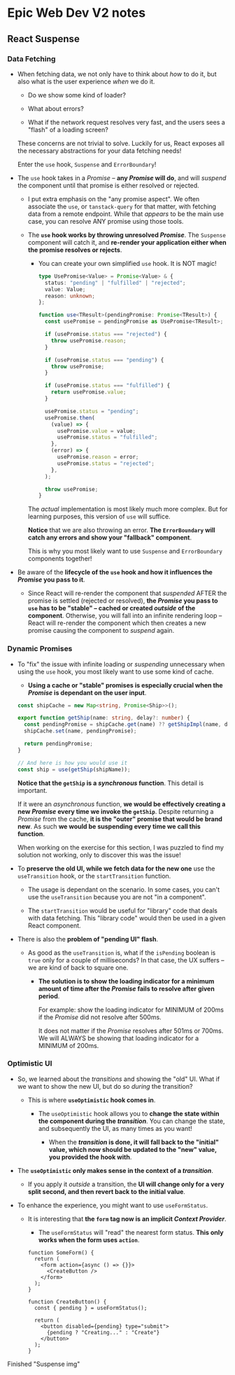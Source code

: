 # Epic Web Dev V2 notes

## React Suspense

### Data Fetching

- When fetching data, we not only have to think about _how_ to do it, but also what is the user experience _when_ we do it.

  - Do we show some kind of loader?

  - What about errors?

  - What if the network request resolves very fast, and the users sees a "flash" of a loading screen?

  These concerns are not trivial to solve. Luckily for us, React exposes all the necessary abstractions for your data fetching needs!

  Enter the `use` hook, `Suspense` and `ErrorBoundary`!

- The `use` hook takes in a _Promise_ – **any _Promise_ will do**, and will _suspend_ the component until that promise is either resolved or rejected.

  - I put extra emphasis on the "any promise aspect". We often associate the `use`, or `tanstack-query` for that matter, with fetching data from a remote endpoint. While that _appears_ to be the main use case, you can resolve ANY promise using those tools.

  - The **`use` hook works by throwing unresolved _Promise_**. The `Suspense` component will catch it, and **re-render your application either when the promise resolves or rejects**.

    - You can create your own simplified `use` hook. It is NOT magic!

      ```ts
      type UsePromise<Value> = Promise<Value> & {
        status: "pending" | "fulfilled" | "rejected";
        value: Value;
        reason: unknown;
      };

      function use<TResult>(pendingPromise: Promise<TResult>) {
        const usePromise = pendingPromise as UsePromise<TResult>;

        if (usePromise.status === "rejected") {
          throw usePromise.reason;
        }

        if (usePromise.status === "pending") {
          throw usePromise;
        }

        if (usePromise.status === "fulfilled") {
          return usePromise.value;
        }

        usePromise.status = "pending";
        usePromise.then(
          (value) => {
            usePromise.value = value;
            usePromise.status = "fulfilled";
          },
          (error) => {
            usePromise.reason = error;
            usePromise.status = "rejected";
          },
        );

        throw usePromise;
      }
      ```

    The _actual_ implementation is most likely much more complex. But for learning purposes, this version of `use` will suffice.

    **Notice** that we are also throwing an error. **The `ErrorBoundary` will catch any errors and show your "fallback" component**.

    This is why you most likely want to use `Suspense` and `ErrorBoundary` components together!

- Be aware of the **lifecycle of the `use` hook and how it influences the _Promise_ you pass to it**.

  - Since React will re-render the component that _suspended_ AFTER the promise is settled (rejected or resolved), **the _Promise_ you pass to `use` has to be "stable" – cached or created _outside_ of the component**. Otherwise, you will fall into an infinite rendering loop – React will re-render the component which then creates a new promise causing the component to _suspend_ again.

### Dynamic Promises

- To "fix" the issue with infinite loading or _suspending_ unnecessary when using the `use` hook, you most likely want to use some kind of cache.

  - **Using a cache or "stable" promises is especially crucial when the _Promise_ is dependant on the user input**.

  ```ts
  const shipCache = new Map<string, Promise<Ship>>();

  export function getShip(name: string, delay?: number) {
    const pendingPromise = shipCache.get(name) ?? getShipImpl(name, delay);
    shipCache.set(name, pendingPromise);

    return pendingPromise;
  }

  // And here is how you would use it
  const ship = use(getShip(shipName));
  ```

  **Notice that the `getShip` is a _synchronous_ function**. This detail is important.

  If it were an _asynchronous_ function, **we would be effectively creating a new _Promise_ every time we invoke the `getShip`**. Despite returning a _Promise_ from the cache, **it is the "outer" promise that would be brand new**. As such **we would be suspending every time we call this function**.

  When working on the exercise for this section, I was puzzled to find my solution not working, only to discover this was the issue!

- To **preserve the old UI, while we fetch data for the new one** use the `useTransition` hook, or the `startTransition` function.

  - The usage is dependant on the scenario. In some cases, you can't use the `useTransition` because you are not "in a component".

  - The `startTransition` would be useful for "library" code that deals with data fetching. This "library code" would then be used in a given React component.

- There is also the **problem of "pending UI" flash**.

  - As good as the `useTransition` is, what if the `isPending` boolean is `true` only for a couple of milliseconds? In that case, the UX suffers – we are kind of back to square one.

    - **The solution is to show the loading indicator for a minimum amount of time after the _Promise_ fails to resolve after given period**.

      For example: show the loading indicator for MINIMUM of 200ms if the _Promise_ did not resolve after 500ms.

      It does not matter if the _Promise_ resolves after 501ms or 700ms. We will ALWAYS be showing that loading indicator for a MINIMUM of 200ms.

### Optimistic UI

- So, we learned about the _transitions_ and showing the "old" UI. What if we want to show the new UI, but do so _during_ the transition?

  - This is where **`useOptimistic` hook comes in**.

    - The `useOptimistic` hook allows you to **change the state within the component during the _transition_**. You can change the state, and subsequently the UI, as many times as you want!

      - When the **_transition_ is done, it will fall back to the "initial" value, which now should be updated to the "new" value, you provided the hook with**.

- The **`useOptimistic` only makes sense in the context of a _transition_**.

  - If you apply it _outside_ a transition, the **UI will change only for a very split second, and then revert back to the initial value**.

- To enhance the experience, you might want to use `useFormStatus`.

  - It is interesting that **the `form` tag now is an implicit _Context Provider_**.

    - The `useFormStatus` will "read" the nearest form status. **This only works when the form uses `action`**.

    ```tsx
    function SomeForm() {
      return (
        <form action={async () => {}}>
          <CreateButton />
        </form>
      );
    }

    function CreateButton() {
      const { pending } = useFormStatus();

      return (
        <button disabled={pending} type="submit">
          {pending ? "Creating..." : "Create"}
        </button>
      );
    }
    ```

Finished "Suspense img"
